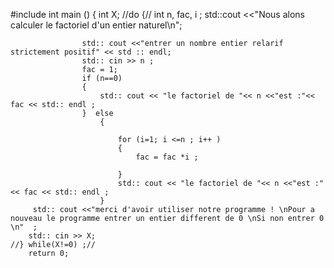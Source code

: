 #include <iostream>
int main ()
{
    int X;
//do  {//
             int n, fac, i ;
        std::cout <<"Nous alons calculer le factoriel d'un entier naturel\n";

                    std:: cout <<"entrer un nombre entier relarif strictement positif" << std :: endl;
                    std:: cin >> n ;
                    fac = 1;
                    if (n==0) 
                    {
                        std:: cout << "le factoriel de "<< n <<"est :"<< fac << std:: endl ;
                    }  else
                        {
                
                            for (i=1; i <=n ; i++ )
                            {
                                fac = fac *i ;
                                
                            }
                            std:: cout << "le factoriel de "<< n <<"est :"<< fac << std:: endl ; 
                        }
         std:: cout <<"merci d'avoir utiliser notre programme ! \nPour a nouveau le programme entrer un entier different de 0 \nSi non entrer 0 \n"  ;      
        std:: cin >> X;          
    //} while(X!=0) ;//
        return 0;
